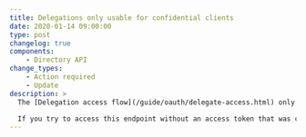 ```yaml
---
title: Delegations only usable for confidential clients
date: 2020-01-14 09:00:00
type: post
changelog: true
components:
    - Directory API
change_types:
    - Action required
    - Update
description: >
  The [Delegation access flow](/guide/oauth/delegate-access.html) only accepts access tokens to delegate that were created with OAuth confidential credentials.

  If you try to access this endpoint without an access token that was created with OAuth confidential credentials, it will return from now on a 403 (Forbidden).
---
```

